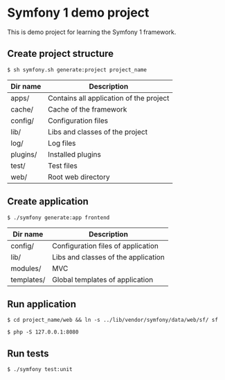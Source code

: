 Symfony 1 demo project
======================

This is demo project for learning the Symfony 1 framework.

## Create project structure

`$ sh symfony.sh generate:project project_name`

| Dir name  | Description                               |
|-----------|-------------------------------------------|
| apps/     | Contains all application of the project   |
| cache/    | Cache of the framework                    |
| config/   | Configuration files                       |
| lib/      | Libs and classes of the project           |
| log/      | Log files                                 |
| plugins/  | Installed plugins                         |
| test/     | Test files                                |
| web/      | Root web directory                        |

## Create application

`$ ./symfony generate:app frontend`

| Dir name      | Description                           |
|---------------|---------------------------------------|
| config/       | Configuration files of application    |
| lib/          | Libs and classes of the application   |
| modules/      | MVC                                   |
| templates/    | Global templates of application       |

## Run application

`$ cd project_name/web && ln -s ../lib/vendor/symfony/data/web/sf/ sf`

`$ php -S 127.0.0.1:8080`

## Run tests

`$ ./symfony test:unit`